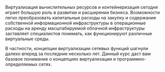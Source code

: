Виртуализация вычислительных ресурсов и контейнеризация сегодня играет большую роль в развитии и расширении бизнеса. Возможности легко преобразовать капитальные расходы на закупку и содержание собственной информационной инфраструктуры в операционные расходы на аренду масштабируемой облачной инфраструктуры заставляет специалистов понимать, как функционируют различные виртуальные среды.

В частности, концепции виртуализации сетевых функций шагнули далеко вперед за последние несколько лет. Данный курс даст вам базовое понимание о концепциях виртуализации и программно-определяемых сетях. 